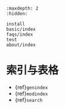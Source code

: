 ```{include} ../README.md
```

```{toctree}
:maxdepth: 2
:hidden:

install
basic/index
faqs/index
test
about/index
```

# 索引与表格

* {ref}`genindex`
* {ref}`modindex`
* {ref}`search`
